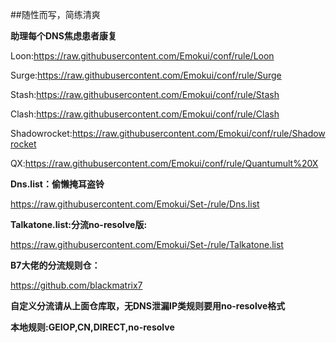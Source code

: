 ##随性而写，简练清爽

**助理每个DNS焦虑患者康复**

Loon:https://raw.githubusercontent.com/Emokui/conf/rule/Loon

Surge:https://raw.githubusercontent.com/Emokui/conf/rule/Surge

Stash:https://raw.githubusercontent.com/Emokui/conf/rule/Stash

Clash:https://raw.githubusercontent.com/Emokui/conf/rule/Clash

Shadowrocket:https://raw.githubusercontent.com/Emokui/conf/rule/Shadowrocket


QX:https://raw.githubusercontent.com/Emokui/conf/rule/Quantumult%20X



**Dns.list：偷懒掩耳盗铃**

https://raw.githubusercontent.com/Emokui/Set-/rule/Dns.list


**Talkatone.list:分流no-resolve版:**

https://raw.githubusercontent.com/Emokui/Set-/rule/Talkatone.list



**B7大佬的分流规则仓：**

https://github.com/blackmatrix7

**自定义分流请从上面仓库取，无DNS泄漏IP类规则要用no-resolve格式**

**本地规则:GEIOP,CN,DIRECT,no-resolve**

